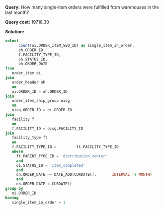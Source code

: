 **Query:** How many single-item orders were fulfilled from warehouses in the last month?

**Query cost:** 19718.30

**Solution:**
```sql
select 
      count(oi.ORDER_ITEM_SEQ_ID) as single_item_in_order,
      oh.ORDER_ID,
      f.FACILITY_TYPE_ID,
      oh.STATUS_ID,
      oh.ORDER_DATE
from 
   order_item oi 
join 
   order_header oh 
   on  
   oi.ORDER_ID = oh.ORDER_ID
join 
   order_item_ship_group oisg  
   on 
   oisg.ORDER_ID = oi.ORDER_ID
join 
   facility f 
   on 
   f.FACILITY_ID = oisg.FACILITY_ID
join 
   facility_type ft 
   on 
   f.FACILITY_TYPE_ID =         ft.FACILITY_TYPE_ID
   where 
     ft.PARENT_TYPE_ID = 'distribution_center' 
     and 
     oi.STATUS_ID = 'item_completed' 
     and 
     oh.ORDER_DATE >= DATE_ADD(CURDATE(),       INTERVAL -1 MONTH)
     and 
     oh.ORDER_DATE < CURDATE()
group by 
   oi.ORDER_ID
having 
   single_item_in_order = 1
